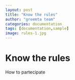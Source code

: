 ```yaml
---
layout: post
title: "Know the rules"
author: "greemta team"
categories: documentation
tags: [documentation,sample]
image: rules-1.jpg
---
```

# Know the rules
How to partecipate

